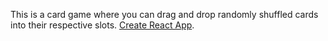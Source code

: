 This is a card game where you can drag and drop randomly shuffled cards into their respective slots. [Create React App](http://cardgame.iamroy.in/).


